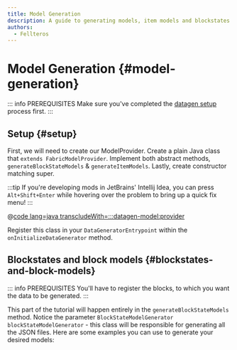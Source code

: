 ```yaml
---
title: Model Generation
description: A guide to generating models, item models and blockstates via datagen
authors:
  - Fellteros
---
```


# Model Generation {#model-generation}

::: info PREREQUISITES
Make sure you've completed the [datagen setup](./setup) process first.
:::

## Setup {#setup}

First, we will need to create our ModelProvider. Create a plain Java class that `extends FabricModelProvider`. Implement both abstract methods, `generateBlockStateModels` & `generateItemModels`.
Lastly, create constructor matching super.

:::tip
If you're developing mods in JetBrains' Intellij Idea, you can press `Alt+Shift+Enter` while hovering over the problem to bring up a quick fix menu!
:::

@[code lang=java transcludeWith=:::datagen-model:provider](@/reference/latest/src/client/java/com/example/docs/datagen/FabricDocsReferenceModelProvider.java)

Register this class in your `DataGeneratorEntrypoint` within the `onInitializeDataGenerator` method.

## Blockstates and block models {#blockstates-and-block-models}

::: info PREREQUISITES
You'll have to register the blocks, to which you want the data to be generated.
:::

This part of the tutorial will happen entirely in the `generateBlockStateModels` method. Notice the parameter `BlockStateModelGenerator blockStateModelGenerator` - this class will be responsible for generating all the JSON files.
Here are some examples you can use to generate your desired models:
